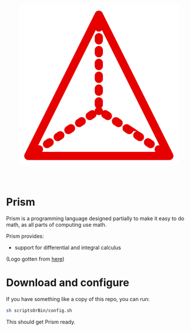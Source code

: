 <h1 align = "center">
<img id = "logo" src = "logo.svg">
</h1><br>

# Prism
Prism is a programming language designed partially to make it easy to do math, as all parts of computing use math.

Prism provides:
- support for differential and integral calculus

(Logo gotten from [here](https://www.svgrepo.com/svg/382617/3d-shape-3d-triangle-shape-geometric-prism-pyramid-shape))

# Download and configure
If you have something like a copy of this repo, you can run:
```bash
sh scriptsOrBin/config.sh
```

This should get Prism ready.




